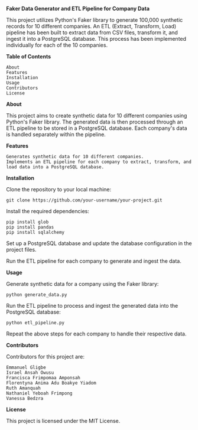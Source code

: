 **Faker Data Generator and ETL Pipeline for Company Data**

This project utilizes Python's Faker library to generate 100,000 synthetic records for 10 different companies. 
An ETL (Extract, Transform, Load) pipeline has been built to extract data from CSV files, transform it, and ingest it into a PostgreSQL database. 
This process has been implemented individually for each of the 10 companies.

**Table of Contents**

    About
    Features
    Installation
    Usage
    Contributors
    License

**About**

This project aims to create synthetic data for 10 different companies using Python's Faker library. 
The generated data is then processed through an ETL pipeline to be stored in a PostgreSQL database. Each company's data is handled separately within the pipeline.

**Features**

    Generates synthetic data for 10 different companies.
    Implements an ETL pipeline for each company to extract, transform, and load data into a PostgreSQL database.

**Installation**

Clone the repository to your local machine:

	git clone https://github.com/your-username/your-project.git

Install the required dependencies:

	pip install glob
	pip install pandas
	pip install sqlalchemy

Set up a PostgreSQL database and update the database configuration in the project files.

Run the ETL pipeline for each company to generate and ingest the data.

**Usage**

Generate synthetic data for a company using the Faker library:

	python generate_data.py

Run the ETL pipeline to process and ingest the generated data into the PostgreSQL database:

	python etl_pipeline.py

Repeat the above steps for each company to handle their respective data.

**Contributors**

Contributors for this project are:

    Emmanuel Gligbe
    Israel Ansah Owusu
    Francisca Frimpomaa Amponsah
    Florentyna Anima Adu Boakye Yiadom
    Ruth Amanquah
    Nathaniel Yeboah Frimpong
    Vanessa Bedzra

**License**

This project is licensed under the MIT License.
